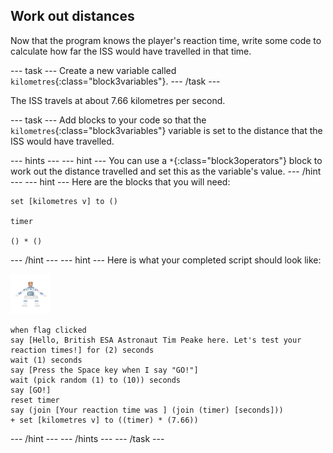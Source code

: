 ## Work out distances

Now that the program knows the player's reaction time, write some code to calculate how far the ISS would have travelled in that time.

--- task ---
Create a new variable called `kilometres`{:class="block3variables"}.
--- /task ---

The ISS travels at about 7.66 kilometres per second.

--- task ---
Add blocks to your code so that the `kilometres`{:class="block3variables"} variable is set to the distance that the ISS would have travelled.

--- hints --- --- hint ---
You can use a `*`{:class="block3operators"} block to work out the distance travelled and set this as the variable's value.
--- /hint --- --- hint ---
Here are the blocks that you will need:

```blocks3
set [kilometres v] to ()

timer

() * ()
```
--- /hint --- --- hint ---
Here is what your completed script should look like:

![astronaut sprite](images/astro-sprite.png)

```blocks3
when flag clicked
say [Hello, British ESA Astronaut Tim Peake here. Let's test your reaction times!] for (2) seconds
wait (1) seconds
say [Press the Space key when I say "GO!"]
wait (pick random (1) to (10)) seconds
say [GO!]
reset timer
say (join [Your reaction time was ] (join (timer) [seconds]))
+ set [kilometres v] to ((timer) * (7.66))
```
--- /hint --- --- /hints ---
--- /task ---
	
